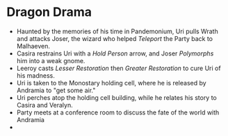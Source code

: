 <!-- TITLE: 2020 04 25 -->
<!-- SUBTITLE: A quick summary of 2020 04 25 -->

# Dragon Drama
- Haunted by the memories of his time in Pandemonium, Uri pulls Wrath and attacks Joser, the wizard who helped *Teleport* the Party back to Malhaeven.
- Casira restrains Uri with a *Hold Person* arrow, and Joser *Polymorphs* him into a weak gnome.
- Leeroy casts *Lesser Restoration* then *Greater Restoration*  to cure Uri of his madness.
- Uri is taken to the Monostary holding cell, where he is released by Andramia to "get some air."
- Uri perches atop the holding cell building, while he relates his story to Casira and Veralyn.
- Party meets at a conference room to discuss the fate of the world with Andramia
- 
